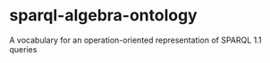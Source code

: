# sparql-algebra-ontology
A vocabulary for an operation-oriented representation of SPARQL 1.1 queries 
